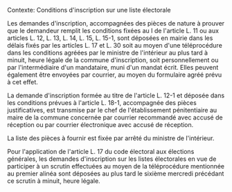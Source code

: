 Contexte: Conditions d'inscription sur une liste électorale

Les demandes d'inscription, accompagnées des pièces de nature à prouver que le demandeur remplit les conditions fixées au I de l'article L. 11 ou aux articles L. 12, L. 13, L. 14, L. 15, L. 15-1, sont déposées en mairie dans les délais fixés par les articles L. 17 et L. 30 soit au moyen d'une téléprocédure dans les conditions agréées par le ministre de l'intérieur au plus tard à minuit, heure légale de la commune d'inscription, soit personnellement ou par l'intermédiaire d'un mandataire, muni d'un mandat écrit. Elles peuvent également être envoyées par courrier, au moyen du formulaire agréé prévu à cet effet.

La demande d'inscription formée au titre de l'article L. 12-1 et déposée dans les conditions prévues à l'article L. 18-1, accompagnée des pièces justificatives, est transmise par le chef de l'établissement pénitentiaire au maire de la commune concernée par courrier recommandé avec accusé de réception ou par courrier électronique avec accusé de réception.

La liste des pièces à fournir est fixée par arrêté du ministre de l'intérieur.

Pour l'application de l'article L. 17 du code électoral aux élections générales, les demandes d'inscription sur les listes électorales en vue de participer à un scrutin effectuées au moyen de la téléprocédure mentionnée au premier alinéa sont déposées au plus tard le sixième mercredi précédant ce scrutin à minuit, heure légale.